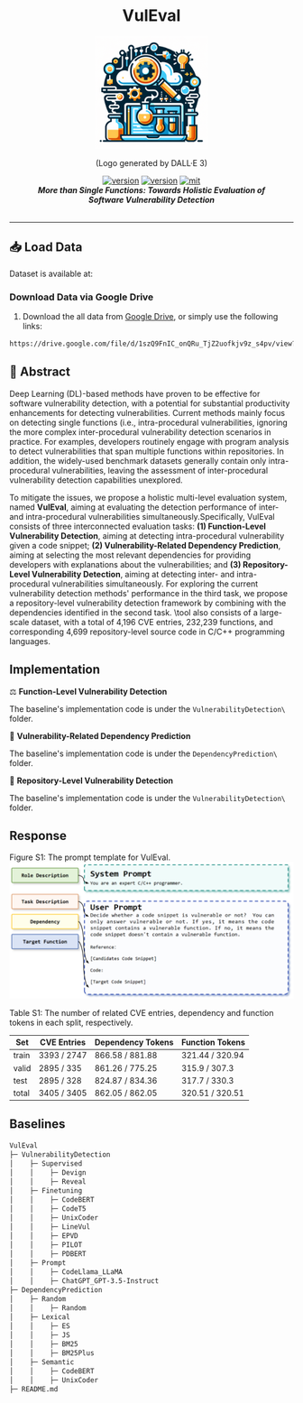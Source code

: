 <div align="center">
    <p>
    <h1>
    VulEval
    </h1>
    <img src="logo.png" alt="Logo" style="width: 200px; height: 200px;">
    </p>
    <p>
    (Logo generated by DALL·E 3)
    </p>
    <a href="https://github.com/ddlBoJack/MT4SSL"><img src="https://img.shields.io/badge/Platform-linux-lightgrey" alt="version"></a>
    <a href="https://github.com/ddlBoJack/MT4SSL"><img src="https://img.shields.io/badge/Python-3.8+-orange" alt="version"></a>
    <a href="https://github.com/ddlBoJack/MT4SSL"><img src="https://img.shields.io/badge/License-MIT-red.svg" alt="mit"></a>
</div>

<div align="center">
  <a>
    <b><em>More than Single Functions: Towards Holistic 
    Evaluation of <br>Software Vulnerability Detection</em></b>
  </a>
  <br></br>
  
</div>
<hr>


## 📥 Load Data

Dataset is available at:

### Download Data via Google Drive
1. Download the all data from [Google Drive](https://drive.google.com/file/d/1szQ9FnIC_onQRu_TjZ2uofkjv9z_s4pv/view?usp=drive_link), or simply use the following links:
```bash
https://drive.google.com/file/d/1szQ9FnIC_onQRu_TjZ2uofkjv9z_s4pv/view?usp=drive_link
```

## 🚨 Abstract

Deep Learning (DL)-based methods have proven to be effective for software vulnerability detection, with a potential for substantial productivity enhancements for detecting vulnerabilities. Current methods mainly focus on detecting single functions (i.e., intra-procedural vulnerabilities, ignoring the more complex inter-procedural vulnerability detection scenarios in practice.  For examples, developers routinely engage with program analysis to detect vulnerabilities that span multiple functions within repositories. In addition, the widely-used benchmark datasets generally contain only intra-procedural vulnerabilities, leaving the assessment of inter-procedural vulnerability detection capabilities unexplored.

To mitigate the issues, we propose a holistic multi-level evaluation system, named **VulEval**, aiming at evaluating the detection performance of inter- and intra-procedural vulnerabilities simultaneously.Specifically, VulEval consists of three interconnected evaluation tasks: 
**(1) Function-Level Vulnerability Detection**, aiming at detecting intra-procedural vulnerability given a code snippet; **(2) Vulnerability-Related Dependency Prediction**, aiming at selecting the most relevant dependencies for providing developers with explanations about the vulnerabilities; and **(3) Repository-Level Vulnerability Detection**, aiming at detecting inter- and intra-procedural vulnerabilities simultaneously. For exploring the current vulnerability detection methods' performance in the third task, we propose a repository-level vulnerability detection framework by combining with the dependencies identified in the second task. \tool also consists of a large-scale dataset, with a total of 4,196 CVE entries, 232,239 functions, and corresponding 4,699 repository-level source code in C/C++ programming languages.

## Implementation
⚖️ **Function-Level Vulnerability Detection**

The baseline's implementation code is under the  ```VulnerabilityDetection\```  folder.

📅 **Vulnerability-Related Dependency Prediction** 

The baseline's implementation code is under the  ```DependencyPrediction\```  folder.

🔔 **Repository-Level Vulnerability Detection** 

The baseline's implementation code is under the  ```VulnerabilityDetection\```  folder.

## Response
<p>
    Figure S1: The prompt template for VulEval.
    <img src="prompt.png" alt="Logo" >
</p>

Table S1: The number of related CVE entries, dependency and function tokens in each split, respectively.

| Set | CVE Entries| Dependency Tokens | Function Tokens |
| ---- | --- | ---------- | -------- |
| train | 3393 / 2747 | 866.58 / 881.88 | 321.44 / 320.94 |
| valid | 2895 / 335 | 861.26 / 775.25 | 315.9 / 307.3 |
| test | 2895 / 328 | 824.87 / 834.36 | 317.7 / 330.3 |
| total | 3405 / 3405 | 862.05 / 862.05 | 320.51 / 320.51 |


## Baselines
```
VulEval 
├─ VulnerabilityDetection
│    ├─ Supervised
│    │    ├─ Devign
│    │    ├─ Reveal
│    ├─ Finetuning
│    │    ├─ CodeBERT
│    │    ├─ CodeT5
│    │    ├─ UnixCoder
│    │    ├─ LineVul
│    │    ├─ EPVD
│    │    ├─ PILOT
│    │    ├─ PDBERT
│    ├─ Prompt
│    │    ├─ CodeLlama_LLaMA
│    │    ├─ ChatGPT_GPT-3.5-Instruct
├─ DependencyPrediction
│    ├─ Random
│    │    ├─ Random
│    ├─ Lexical
│    │    ├─ ES
│    │    ├─ JS
│    │    ├─ BM25
│    │    ├─ BM25Plus
│    ├─ Semantic
│    │    ├─ CodeBERT
│    │    ├─ UnixCoder
├─ README.md
```





